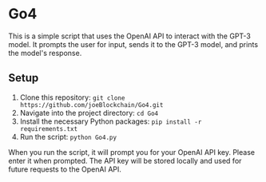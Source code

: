 # Go4

This is a simple script that uses the OpenAI API to interact with the GPT-3 model. It prompts the user for input, sends it to the GPT-3 model, and prints the model's response.

## Setup

1. Clone this repository: `git clone https://github.com/joeBlockchain/Go4.git`
2. Navigate into the project directory: `cd Go4`
3. Install the necessary Python packages: `pip install -r requirements.txt`
4. Run the script: `python Go4.py`

When you run the script, it will prompt you for your OpenAI API key. Please enter it when prompted. The API key will be stored locally and used for future requests to the OpenAI API.
